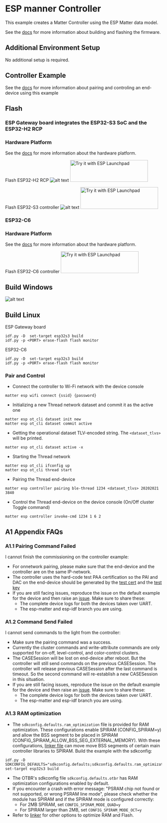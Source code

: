 # ESP manner Controller

This example creates a Matter Controller using the ESP Matter data model.


See the [docs](https://docs.espressif.com/projects/esp-matter/en/latest/esp32/developing.html) for more information about building and flashing the firmware.

##  Additional Environment Setup

No additional setup is required.

##  Controller Example

See the [docs](https://docs.espressif.com/projects/esp-matter/en/latest/esp32/developing.html#controller-example) for more information
about pairing and controling an end-device using this example

##  Flash 
###  ESP Gateway board integrates the ESP32-S3 SoC and the ESP32-H2 RCP
###  Hardware Platform
See the [docs](https://github.com/espressif/esp-thread-br#hardware-platforms) for more information about the hardware platform.


Flash ESP32-H2 RCP
![alt text](screen/esp-board_h2.jpg?raw=true)
<a href="https://espressif.github.io/esp-launchpad/?flashConfigURL=https://live-control-project.github.io/config.toml">
    <img alt="Try it with ESP Launchpad" src="https://espressif.github.io/esp-launchpad/assets/try_with_launchpad.png" width="250" height="70">
</a>

Flash ESP32-S3 controller
![alt text](screen/esp-board_s3.jpg?raw=true)
<a href="https://espressif.github.io/esp-launchpad/?flashConfigURL=https://live-control-project.github.io/config.toml">
    <img alt="Try it with ESP Launchpad" src="https://espressif.github.io/esp-launchpad/assets/try_with_launchpad.png" width="250" height="70">
</a>

###  ESP32-C6
###  Hardware Platform
See the [docs](https://www.espressif.com/en/products/socs/esp32-c6) for more information about the hardware platform.

Flash ESP32-C6 controller
<a href="https://espressif.github.io/esp-launchpad/?flashConfigURL=https://live-control-project.github.io/config.toml">
    <img alt="Try it with ESP Launchpad" src="https://espressif.github.io/esp-launchpad/assets/try_with_launchpad.png" width="250" height="70">
</a>


##  Build Windows
![alt text](screen/Build_Windows.jpg?raw=true)


##  Build Linux

ESP Gateway board 
```
idf.py -D  set-target esp32s3 build
idf.py -p <PORT> erase-flash flash monitor
```
ESP32-C6
```
idf.py -D  set-target esp32s3 build
idf.py -p <PORT> erase-flash flash monitor
```

###  Pair and Control

- Connect the controller to Wi-Fi network with the device console

```
matter esp wifi connect {ssid} {password}
```

- Initializing a new Thread network dataset and commit it as the active one

```
matter esp ot_cli dataset init new
matter esp ot_cli dataset commit active
```

- Getting the operational dataset TLV-encoded string. The `<dataset_tlvs>` will be printed.

```
matter esp ot_cli dataset active -x
```

- Starting the Thread network

```
matter esp ot_cli ifconfig up
matter esp ot_cli thread start
```

- Pairing the Thread end-device

```
matter esp controller pairing ble-thread 1234 <dataset_tlvs> 20202021 3840
```

- Control the Thread end-device on the device console (On/Off cluster Toggle command)

```
matter esp controller invoke-cmd 1234 1 6 2
```

## A1 Appendix FAQs

### A1.1 Pairing Command Failed

I cannot finish the commissioning on the controller example:

-   For onnetwork pairing, please make sure that the end-device and the controller are on the same IP-network.
-   The controller uses the hard-code test PAA certification so the PAI and DAC on the end-device should be generated by the [test cert](https://github.com/espressif/connectedhomeip/blob/4f7669b052b16bd054227376e1bbadac85419793/credentials/test/attestation/Chip-Test-PAA-NoVID-Cert.pem) and the [test key](https://github.com/espressif/connectedhomeip/blob/4f7669b052b16bd054227376e1bbadac85419793/credentials/test/attestation/Chip-Test-PAA-NoVID-Key.pem)
-   If you are still facing issues, reproduce the issue on the default example for the device and then raise an [issue](https://github.com/espressif/esp-matter/issues). Make sure to share these:
    -   The complete device logs for both the devices taken over UART.
    -   The esp-matter and esp-idf branch you are using.

### A1.2 Command Send Failed

I cannot send commands to the light from the controller:

-   Make sure the pairing command was a success.
-   Currently the cluster commands and write-attribute commands are only supported for on-off, level-control, and color-control clusters.
-   The CASESession will be lost on end-device after reboot. But the controller will still send commands on the previous CASESession. The controller will release previous CASESession after the last command is timeout. So the second command will re-establish a new CASESession in this situation.
-   If you are still facing issues, reproduce the issue on the default example for the device and then raise an [issue](https://github.com/espressif/esp-matter/issues). Make sure to share these:
    -   The complete device logs for both the devices taken over UART.
    -   The esp-matter and esp-idf branch you are using.

### A1.3 RAM optimization
-   The `sdkconfig.defaults.ram_optimization` file is provided for RAM optimization. These configurations enable SPIRAM (CONFIG_SPIRAM=y) and allow the BSS segment to be placed in SPIRAM (CONFIG_SPIRAM_ALLOW_BSS_SEG_EXTERNAL_MEMORY). With these configurations, [linker file](./main/linker.lf) can move move BSS segments of certain main controller libraries to SPIRAM. Build the example with the sdkconfig:
```
idf.py -D SDKCONFIG_DEFAULTS="sdkconfig.defaults;sdkconfig.defaults.ram_optimization" set-target esp32s3 build
```
-   The OTBR's sdkconfig file `sdkconfig.defaults.otbr` has RAM optimization configurations enabled by default.
-   If you encounter a crash with error message: "PSRAM chip not found or not supported, or wrong PSRAM line mode", please check whether the module has SPIRAM and if the SPIRAM mode is configured correctly:
    -   For 2MB SPIRAM, set `CONFIG_SPIRAM_MODE_QUAD=y`
    -   For SPIRAM larger than 2MB, set `CONFIG_SPIRAM_MODE_OCT=y`
-   Refer to [linker](https://docs.espressif.com/projects/esp-matter/en/latest/esp32/optimizations.html#configuration-options-to-optimize-ram-and-flash) for other options to optimize RAM and Flash.
